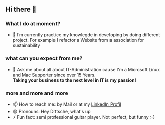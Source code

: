 ## Hi there 👋

### What I do at moment?

- 🌱 I’m currently practice my knowlegde in developing by doing different project. For example I refactor a Website from a association for sustainability <br>

### what can you expect from me?

- 💬 Ask me about all about IT-Administration cause I'm a Microsoft Linux and Mac Supporter since over 15 Years.<br>
           **Taking your business to the next level in IT is my passion!**

### more and more and more

- 📫 How to reach me: by Mail or at my [LinkedIn Profil](https://www.linkedin.com/in/sascha-dietrich-0a9600162/)<br>
- 😄 Pronouns: Hey Dittsche, what's up <br>
- ⚡ Fun fact: semi professional guitar player. Not perfect, but funny :-)
